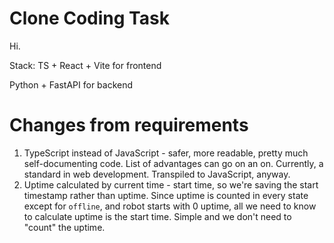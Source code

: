 # Clone Coding Task
Hi.

Stack:
TS + React + Vite for frontend

Python + FastAPI for backend

# Changes from requirements
1. TypeScript instead of JavaScript - safer, more readable, pretty much self-documenting code. List of advantages can go on an on. Currently, a standard in web development. Transpiled to JavaScript, anyway. 
2. Uptime calculated by current time - start time, so we're saving the start timestamp rather than uptime. Since uptime is counted in every state except for `offline`, and robot starts with 0 uptime, all we need to know to calculate uptime is the start time. Simple and we don't need to "count" the uptime.